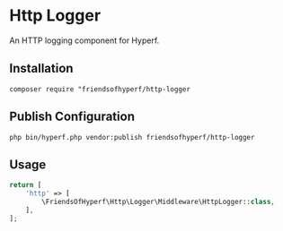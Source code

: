 # Http Logger

An HTTP logging component for Hyperf.

## Installation

```shell
composer require "friendsofhyperf/http-logger
```

## Publish Configuration

```shell
php bin/hyperf.php vendor:publish friendsofhyperf/http-logger
```

## Usage

```php
return [
    'http' => [
        \FriendsOfHyperf\Http\Logger\Middleware\HttpLogger::class,
    ],
];
```